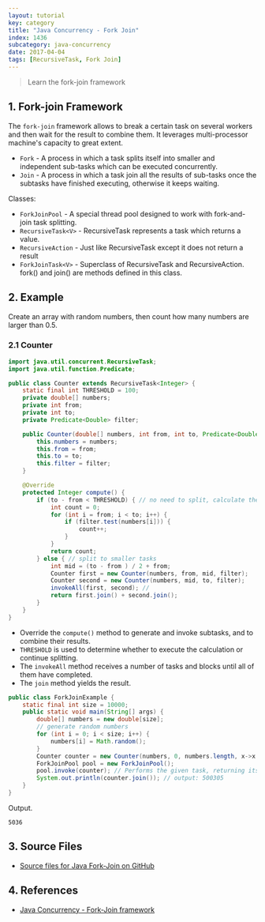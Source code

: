 ```yaml
---
layout: tutorial
key: category
title: "Java Concurrency - Fork Join"
index: 1436
subcategory: java-concurrency
date: 2017-04-04
tags: [RecursiveTask, Fork Join]
---
```


> Learn the fork-join framework

## 1. Fork-join Framework
The `fork-join` framework allows to break a certain task on several workers and then wait for the result to combine them. It leverages multi-processor machine's capacity to great extent.
* `Fork` - A process in which a task splits itself into smaller and independent sub-tasks which can be executed concurrently.
* `Join` - A process in which a task join all the results of sub-tasks once the subtasks have finished executing, otherwise it keeps waiting.

Classes:
* `ForkJoinPool` - A special thread pool designed to work with fork-and-join task splitting.
* `RecursiveTask<V>` - RecursiveTask represents a task which returns a value.
* `RecursiveAction` - Just like RecursiveTask except it does not return a result
* `ForkJoinTask<V>` - Superclass of RecursiveTask<V> and RecursiveAction. fork() and join() are methods defined in this class.

## 2. Example
Create an array with random numbers, then count how many numbers are larger than 0.5.

### 2.1 Counter
```java
import java.util.concurrent.RecursiveTask;
import java.util.function.Predicate;

public class Counter extends RecursiveTask<Integer> {
    static final int THRESHOLD = 100;
    private double[] numbers;
    private int from;
    private int to;
    private Predicate<Double> filter;

    public Counter(double[] numbers, int from, int to, Predicate<Double> filter) {
        this.numbers = numbers;
        this.from = from;
        this.to = to;
        this.filter = filter;
    }

    @Override
    protected Integer compute() {
        if (to - from < THRESHOLD) { // no need to split, calculate the result
            int count = 0;
            for (int i = from; i < to; i++) {
                if (filter.test(numbers[i])) {
                    count++;
                }
            }
            return count;
        } else { // split to smaller tasks
            int mid = (to - from ) / 2 + from;
            Counter first = new Counter(numbers, from, mid, filter);
            Counter second = new Counter(numbers, mid, to, filter);
            invokeAll(first, second); //
            return first.join() + second.join();
        }
    }
}
```
* Override the `compute()` method to generate and invoke subtasks, and to combine their results.
* `THRESHOLD` is used to determine whether to execute the calculation or continue splitting.
* The `invokeAll` method receives a number of tasks and blocks until all of them have completed.
* The `join` method yields the result.

```java
public class ForkJoinExample {
    static final int size = 10000;
    public static void main(String[] args) {
        double[] numbers = new double[size];
        // generate random numbers
        for (int i = 0; i < size; i++) {
            numbers[i] = Math.random();
        }
        Counter counter = new Counter(numbers, 0, numbers.length, x->x > 0.5);
        ForkJoinPool pool = new ForkJoinPool();
        pool.invoke(counter); // Performs the given task, returning its result upon completion.
        System.out.println(counter.join()); // output: 500305
    }
}
```
Output.
```raw
5036
```

## 3. Source Files
* [Source files for Java Fork-Join on GitHub](https://github.com/jojozhuang/java-programming/tree/master/java-concurrency-forkjoin)

## 4. References
* [Java Concurrency - Fork-Join framework](https://www.tutorialspoint.com/java_concurrency/concurrency_fork_join)
